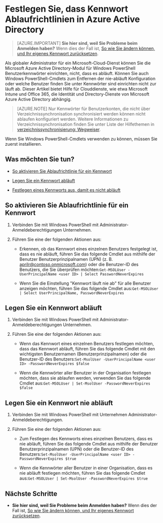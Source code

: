 <properties
    pageTitle="Festlegen von Richtlinien zum Kennwortablauf in Azure Active Directory | Microsoft Azure"
    description="Erfahren Sie, wie Richtlinien zum Kennwortablauf überprüfen und ändern Kennwortablauf Benutzer aus, entweder einzeln oder in Massen für Azure-Active Directory-Kennwörter"
    services="active-directory"
    documentationCenter=""
    authors="curtand"
    manager="femila"
    editor=""/>

<tags
    ms.service="active-directory"
    ms.workload="identity"
    ms.tgt_pltfrm="na"
    ms.devlang="na"
    ms.topic="article"
    ms.date="10/04/2016"
    ms.author="curtand"/>


# <a name="set-password-expiration-policies-in-azure-active-directory"></a>Festlegen Sie, dass Kennwort Ablaufrichtlinien in Azure Active Directory

> [AZURE.IMPORTANT] **Sie hier sind, weil Sie Probleme beim Anmelden haben?** Wenn dies der Fall ist, [So wie Sie ändern können, und Ihr eigenes Kennwort zurücksetzen](active-directory-passwords-update-your-own-password.md).

Als globaler Administrator für ein Microsoft-Cloud-Dienst können Sie die Microsoft Azure Active Directory-Modul für Windows PowerShell Benutzerkennwörter einrichten, nicht, dass es abläuft. Können Sie auch Windows PowerShell-Cmdlets zum Entfernen der nie-abläuft Konfiguration oder welche Benutzer finden Sie unter Kennwörter sind einrichten nicht zur läuft ab. Dieser Artikel bietet Hilfe für Clouddienste, wie etwa Microsoft Intune und Office 365, die Identität und Directory-Dienste von Microsoft Azure Active Directory abhängig.

  > [AZURE.NOTE] Nur Kennwörter für Benutzerkonten, die nicht über Verzeichnissynchronisation synchronisiert werden können nicht ablaufen konfiguriert werden. Weitere Informationen zu Verzeichnissynchronisation finden Sie unter Liste der Hilfethemen in [verzeichnissynchronisierung: Wegweiser](https://msdn.microsoft.com/library/azure/hh967642.aspx).

Wenn Sie Windows PowerShell-Cmdlets verwenden zu können, müssen Sie zuerst installieren.

## <a name="what-do-you-want-to-do"></a>Was möchten Sie tun?

- [So aktivieren Sie Ablaufrichtlinie für ein Kennwort](#how-to-check-expiration-policy-for-a-password)

- [Legen Sie ein Kennwort abläuft](#set-a-password-to-expire)

- [Festlegen eines Kennworts aus, damit es nicht abläuft](#set-a-password-to-never-expire)

## <a name="how-to-check-expiration-policy-for-a-password"></a>So aktivieren Sie Ablaufrichtlinie für ein Kennwort

1.  Verbinden Sie mit Windows PowerShell mit Administrator-Anmeldeberechtigungen Unternehmen.

2.  Führen Sie eine der folgenden Aktionen aus:

    - Erkennen, ob das Kennwort eines einzelnen Benutzers festgelegt ist, dass es nie abläuft, führen Sie das folgende Cmdlet aus mithilfe der Benutzer Benutzerprinzipalnamen (UPN) (z. B. aprilr@contoso.onmicrosoft.com) oder die Benutzer-ID des Benutzers, die Sie überprüfen möchten:`Get-MSOLUser -UserPrincipalName <user ID> | Select PasswordNeverExpires`

    - Wenn Sie die Einstellung "Kennwort läuft nie ab" für alle Benutzer anzeigen möchten, führen Sie das folgende Cmdlet aus:`Get-MSOLUser | Select UserPrincipalName, PasswordNeverExpires`

## <a name="set-a-password-to-expire"></a>Legen Sie ein Kennwort abläuft

1.  Verbinden Sie mit Windows PowerShell mit Administrator-Anmeldeberechtigungen Unternehmen.

2.  Führen Sie eine der folgenden Aktionen aus:

    - Wenn das Kennwort eines einzelnen Benutzers festlegen möchten, dass das Kennwort abläuft, führen Sie das folgende Cmdlet mit den wichtigsten Benutzernamen (Benutzerprinzipalnamen) oder die Benutzer-ID des Benutzers:`Set-MsolUser -UserPrincipalName <user ID> -PasswordNeverExpires $false`

    - Wenn die Kennwörter aller Benutzer in der Organisation festlegen möchten, dass sie ablaufen werden, verwenden Sie das folgende Cmdlet aus:`Get-MSOLUser | Set-MsolUser -PasswordNeverExpires $false`

## <a name="set-a-password-to-never-expire"></a>Legen Sie ein Kennwort nie abläuft

1. Verbinden Sie mit Windows PowerShell mit Unternehmen Administrator-Anmeldeberechtigungen.

2.  Führen Sie eine der folgenden Aktionen aus:

    - Zum Festlegen des Kennworts eines einzelnen Benutzers, dass es nie abläuft, führen Sie das folgende Cmdlet aus mithilfe der Benutzer Benutzerprinzipalnamen (UPN) oder die Benutzer-ID des Benutzers:`Set-MsolUser -UserPrincipalName <user ID> -PasswordNeverExpires $true`

    - Wenn die Kennwörter aller Benutzer in einer Organisation, dass es nie abläuft festlegen möchten, führen Sie das folgende Cmdlet aus:`Get-MSOLUser | Set-MsolUser -PasswordNeverExpires $true`

## <a name="next-steps"></a>Nächste Schritte

* **Sie hier sind, weil Sie Probleme beim Anmelden haben?** Wenn dies der Fall ist, [So wie Sie ändern können, und Ihr eigenes Kennwort zurücksetzen](active-directory-passwords-update-your-own-password.md).
